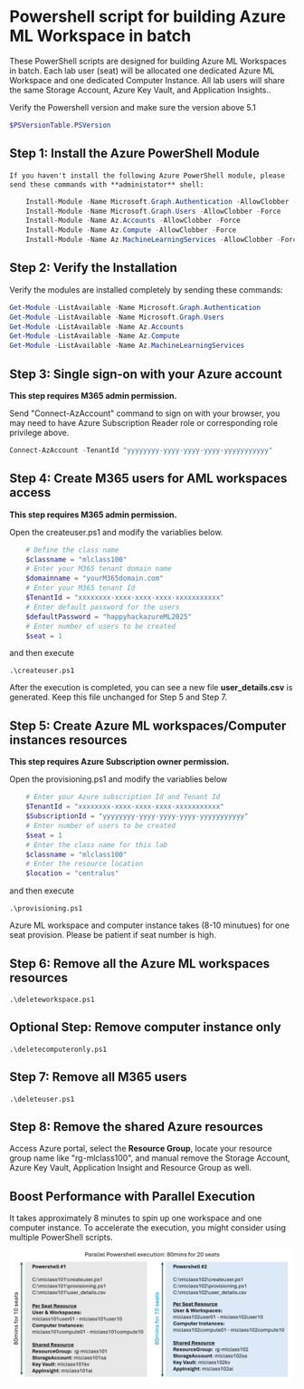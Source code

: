 #  Powershell script for building Azure ML Workspace in batch
These PowerShell scripts are designed for building Azure ML Workspaces in batch. Each lab user (seat) will be allocated one dedicated Azure ML Workspace and one dedicated Computer Instance. All lab users will share the same Storage Account, Azure Key Vault, and Application Insights..

Verify the Powershell version and make sure the version above 5.1
```PowerShell
$PSVersionTable.PSVersion
```



##  Step 1: Install the Azure PowerShell Module
    If you haven't install the following Azure PowerShell module, please send these commands with **administator** shell:
```PowerShell
    Install-Module -Name Microsoft.Graph.Authentication -AllowClobber -Force
    Install-Module -Name Microsoft.Graph.Users -AllowClobber -Force
    Install-Module -Name Az.Accounts -AllowClobber -Force
    Install-Module -Name Az.Compute -AllowClobber -Force
    Install-Module -Name Az.MachineLearningServices -AllowClobber -Force
```

##  Step 2: Verify the Installation
Verify the modules are installed completely by sending these commands:
```PowerShell
Get-Module -ListAvailable -Name Microsoft.Graph.Authentication
Get-Module -ListAvailable -Name Microsoft.Graph.Users
Get-Module -ListAvailable -Name Az.Accounts
Get-Module -ListAvailable -Name Az.Compute
Get-Module -ListAvailable -Name Az.MachineLearningServices
```   

##  Step 3: Single sign-on with your Azure account
**This step requires M365 admin permission.**

Send "Connect-AzAccount" command to sign on with your browser, you may need to have Azure Subscription Reader role or corresponding role privilege above.

```PowerShell
Connect-AzAccount -TenantId "yyyyyyyy-yyyy-yyyy-yyyy-yyyyyyyyyyy"
``` 

##  Step 4: Create M365 users for AML workspaces access 
**This step requires M365 admin permission.**

Open the createuser.ps1 and modify the variablies below.
```PowerShell
    # Define the class name
    $classname = "mlclass100"
    # Enter your M365 tenant domain name
    $domainname = "yourM365domain.com"
    # Enter your M365 tenant Id
    $TenantId = "xxxxxxxx-xxxx-xxxx-xxxx-xxxxxxxxxxx"
    # Enter default password for the users
    $defaultPassword = "happyhackazureML2025"
    # Enter number of users to be created
    $seat = 1
```
and then execute
```
.\createuser.ps1
``` 
After the execution is completed, you can see a new file **user_details.csv** is generated. Keep this file unchanged for Step 5 and Step 7.

##  Step 5: Create Azure ML workspaces/Computer instances resources
**This step requires Azure Subscription owner permission.**

Open the provisioning.ps1 and modify the variablies below
```PowerShell
    # Enter your Azure subscription Id and Tenant Id
    $TenantId = "xxxxxxxx-xxxx-xxxx-xxxx-xxxxxxxxxxx"
    $SubscriptionId = "yyyyyyyy-yyyy-yyyy-yyyy-yyyyyyyyyyy"
    # Enter number of users to be created
    $seat = 1
    # Enter the class name for this lab
    $classname = "mlclass100"
    # Enter the resource location
    $location = "centralus"
```
and then execute
```
.\provisioning.ps1
``` 

Azure ML workspace and computer instance takes (8-10 minutues) for one seat provision. Please be patient if seat number is high.

##  Step 6: Remove all the Azure ML workspaces resources

``` 
.\deleteworkspace.ps1
``` 

##  Optional Step: Remove computer instance only

``` 
.\deletecomputeronly.ps1
``` 

##  Step 7: Remove all M365 users

``` 
.\deleteuser.ps1
``` 

##  Step 8: Remove the shared Azure resources
Access Azure portal, select the **Resource Group**, locate your resource group name like "rg-mlclass100", and manual remove the Storage Account, Azure Key Vault, Application Insight and Resource Group as well.

##  Boost Performance with Parallel Execution
It takes approximately 8 minutes to spin up one workspace and one computer instance. To accelerate the execution, you might consider using multiple PowerShell scripts.

![parallelrun](parallelrun.png)

